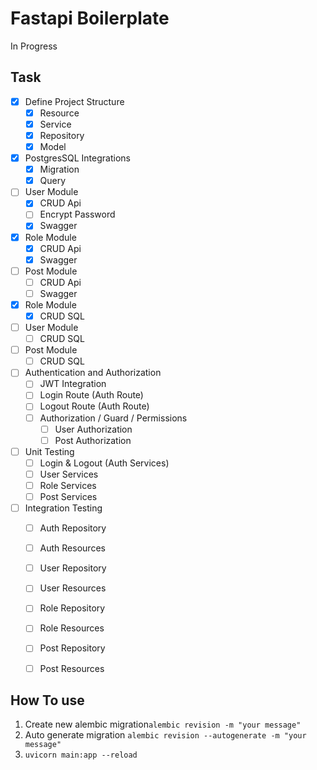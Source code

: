 # Fastapi Boilerplate
In Progress

## Task
* [x] Define Project Structure
    * [x] Resource
    * [x] Service
    * [x] Repository
    * [x] Model
* [x] PostgresSQL Integrations
    * [x] Migration
    * [x] Query
* [ ] User Module
    * [x] CRUD Api
    * [ ] Encrypt Password
    * [x] Swagger
* [x] Role Module
    * [x] CRUD Api
    * [x] Swagger
* [ ] Post Module
    * [ ] CRUD Api
    * [ ] Swagger
* [x] Role Module
    * [x] CRUD SQL
* [ ] User Module
    * [ ] CRUD SQL
* [ ] Post Module
    * [ ] CRUD SQL
* [ ] Authentication and Authorization
    * [ ] JWT Integration
    * [ ] Login Route (Auth Route)
    * [ ] Logout Route (Auth Route)
    * [ ] Authorization / Guard / Permissions
        * [ ] User Authorization
        * [ ] Post Authorization
* [ ] Unit Testing
    * [ ] Login & Logout (Auth Services)
    * [ ] User Services
    * [ ] Role Services
    * [ ] Post Services
* [ ] Integration Testing
    * [ ] Auth Repository
    * [ ] Auth Resources
    * [ ] User Repository
    * [ ] User Resources
    * [ ] Role Repository
    * [ ] Role Resources
    * [ ] Post Repository
    * [ ] Post Resources


## How To use
1. Create new alembic migration`alembic revision -m "your message"`
1. Auto generate migration `alembic revision --autogenerate -m "your message"`
1. `uvicorn main:app --reload`